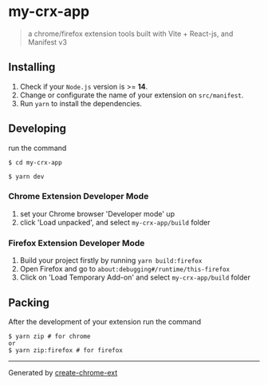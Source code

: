 # my-crx-app

> a chrome/firefox extension tools built with Vite + React-js, and Manifest v3

## Installing

1. Check if your `Node.js` version is >= **14**.
2. Change or configurate the name of your extension on `src/manifest`.
3. Run `yarn` to install the dependencies.

## Developing

run the command

```shell
$ cd my-crx-app

$ yarn dev
```

### Chrome Extension Developer Mode

1. set your Chrome browser 'Developer mode' up
2. click 'Load unpacked', and select `my-crx-app/build` folder

### Firefox Extension Developer Mode

1. Build your project firstly by running `yarn build:firefox`
2. Open Firefox and go to `about:debugging#/runtime/this-firefox`
3. Click on 'Load Temporary Add-on' and select `my-crx-app/build` folder


## Packing

After the development of your extension run the command

```shell
$ yarn zip # for chrome
or
$ yarn zip:firefox # for firefox
```

---

Generated by [create-chrome-ext](https://github.com/guocaoyi/create-chrome-ext)
